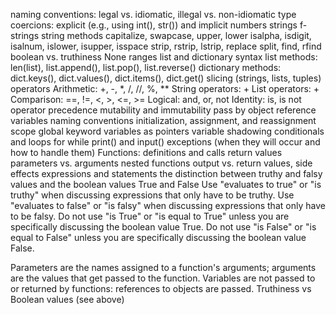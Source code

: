 
naming conventions: legal vs. idiomatic, illegal vs. non-idiomatic
type coercions: explicit (e.g., using int(), str()) and implicit
numbers
strings
f-strings
string methods
capitalize, swapcase, upper, lower
isalpha, isdigit, isalnum, islower, isupper, isspace
strip, rstrip, lstrip, replace
split, find, rfind
boolean vs. truthiness
None
ranges
list and dictionary syntax
list methods: len(list), list.append(), list.pop(), list.reverse()
dictionary methods: dict.keys(), dict.values(), dict.items(), dict.get()
slicing (strings, lists, tuples)
operators
Arithmetic: +, -, *, /, //, %, **
String operators: +
List operators: +
Comparison: ==, !=, <, >, <=, >=
Logical: and, or, not
Identity: is, is not
operator precedence
mutability and immutability
pass by object reference
variables
naming conventions
initialization, assignment, and reassignment
scope
global keyword
variables as pointers
variable shadowing
conditionals and loops
for
while
print() and input()
exceptions (when they will occur and how to handle them)
Functions:
definitions and calls
return values
parameters vs. arguments
nested functions
output vs. return values, side effects
expressions and statements
the distinction between truthy and falsy values and the boolean values True and False
    Use "evaluates to true" or "is truthy" when discussing expressions that only have to be truthy.
    Use "evaluates to false" or "is falsy" when discussing expressions that only have to be falsy.
    Do not use "is True" or "is equal to True" unless you are specifically discussing the boolean value True.
    Do not use "is False" or "is equal to False" unless you are specifically discussing the boolean value False.

Parameters are the names assigned to a function's arguments; arguments are the values that get passed to the function.
Variables are not passed to or returned by functions: references to objects are passed.
Truthiness vs Boolean values (see above)
